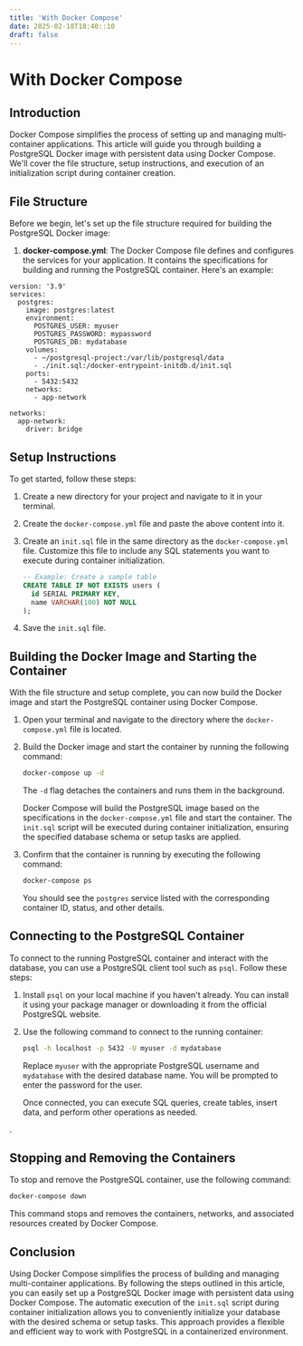 ```yaml
---
title: 'With Docker Compose'
date: 2025-02-18T18:40::10
draft: false
---
```


# With Docker Compose

## Introduction

Docker Compose simplifies the process of setting up and managing multi-container applications. This article will guide you through building a PostgreSQL Docker image with persistent data using Docker Compose. We'll cover the file structure, setup instructions, and execution of an initialization script during container creation.

## File Structure

Before we begin, let's set up the file structure required for building the PostgreSQL Docker image:

1. **docker-compose.yml**: The Docker Compose file defines and configures the services for your application. It contains the specifications for building and running the PostgreSQL container. Here's an example:

```docker
version: '3.9'
services:
  postgres:
    image: postgres:latest
    environment:
      POSTGRES_USER: myuser
      POSTGRES_PASSWORD: mypassword
      POSTGRES_DB: mydatabase
    volumes:
      - ~/postgresql-project:/var/lib/postgresql/data
      - ./init.sql:/docker-entrypoint-initdb.d/init.sql
    ports:
      - 5432:5432
    networks:
      - app-network

networks:
  app-network:
    driver: bridge
```

## Setup Instructions

To get started, follow these steps:

1. Create a new directory for your project and navigate to it in your terminal.
2. Create the `docker-compose.yml` file and paste the above content into it.
3. Create an `init.sql` file in the same directory as the `docker-compose.yml` file. Customize this file to include any SQL statements you want to execute during container initialization.

   ```sql
   -- Example: Create a sample table
   CREATE TABLE IF NOT EXISTS users (
     id SERIAL PRIMARY KEY,
     name VARCHAR(100) NOT NULL
   );
   ```

4. Save the `init.sql` file.

## Building the Docker Image and Starting the Container

With the file structure and setup complete, you can now build the Docker image and start the PostgreSQL container using Docker Compose.

1. Open your terminal and navigate to the directory where the `docker-compose.yml` file is located.
2. Build the Docker image and start the container by running the following command:

   ```bash
   docker-compose up -d
   ```

   The `-d` flag detaches the containers and runs them in the background.

   Docker Compose will build the PostgreSQL image based on the specifications in the `docker-compose.yml` file and start the container. The `init.sql` script will be executed during container initialization, ensuring the specified database schema or setup tasks are applied.

3. Confirm that the container is running by executing the following command:

   ```bash
   docker-compose ps
   ```

   You should see the `postgres` service listed with the corresponding container ID, status, and other details.

## Connecting to the PostgreSQL Container

To connect to the running PostgreSQL container and interact with the database, you can use a PostgreSQL client tool such as `psql`. Follow these steps:

1. Install `psql` on your local machine if you haven't already. You can install it using your package manager or downloading it from the official PostgreSQL website.
2. Use the following command to connect to the running container:

   ```bash
   psql -h localhost -p 5432 -U myuser -d mydatabase
   ```

   Replace `myuser` with the appropriate PostgreSQL username and `mydatabase` with the desired database name. You will be prompted to enter the password for the user.

   Once connected, you can execute SQL queries, create tables, insert data, and perform other operations as needed.

.

## Stopping and Removing the Containers

To stop and remove the PostgreSQL container, use the following command:

```bash
docker-compose down
```

This command stops and removes the containers, networks, and associated resources created by Docker Compose.

## Conclusion

Using Docker Compose simplifies the process of building and managing multi-container applications. By following the steps outlined in this article, you can easily set up a PostgreSQL Docker image with persistent data using Docker Compose. The automatic execution of the `init.sql` script during container initialization allows you to conveniently initialize your database with the desired schema or setup tasks. This approach provides a flexible and efficient way to work with PostgreSQL in a containerized environment.
